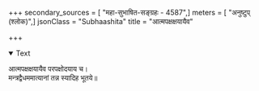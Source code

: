 +++
secondary_sources = [ "महा-सुभाषित-सङ्ग्रहः - 4587",]
meters = [ "अनुष्टुप् (श्लोक)",]
jsonClass = "Subhaashita"
title = "आत्मपक्षक्षयायैव"

+++

<details open><summary>Text</summary>

आत्मपक्षक्षयायैव परपक्षोदयाय च।  
मन्त्रद्वैधममात्यानां तन्न स्यादिह भूतये॥
</details>
